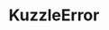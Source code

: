 ---
code: true
type: branch
title: KuzzleError
description: KuzzleError object documentation
order: 0
---